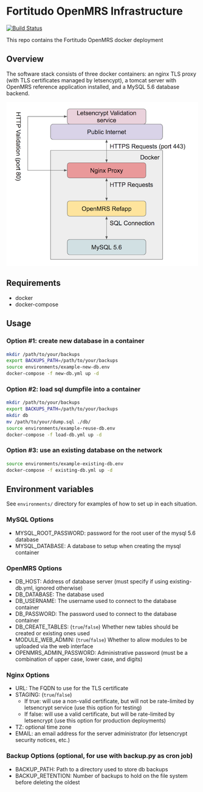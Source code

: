 # Fortitudo OpenMRS Infrastructure

[![Build Status](https://travis-ci.org/fortitudoinc/fortitudoinc-infra.svg?branch=master)](https://travis-ci.org/fortitudoinc/fortitudoinc-infra)

This repo contains the Fortitudo OpenMRS docker deployment

## Overview

The software stack consists of three docker containers: an nginx TLS proxy (with TLS certificates managed by letsencypt), a tomcat server with OpenMRS reference application installed, and a MySQL 5.6 database backend.

![software stack](stack.png)

## Requirements
- docker
- docker-compose

## Usage

### Option #1: create new database in a container

```bash
mkdir /path/to/your/backups
export BACKUPS_PATH=/path/to/your/backups
source environments/example-new-db.env
docker-compose -f new-db.yml up -d
```

### Option #2: load sql dumpfile into a container

```bash
mkdir /path/to/your/backups
export BACKUPS_PATH=/path/to/your/backups
mkdir db
mv /path/to/your/dump.sql ./db/
source environments/example-reuse-db.env
docker-compose -f load-db.yml up -d
```

### Option #3: use an existing database on the network

```bash
source environments/example-existing-db.env
docker-compose -f existing-db.yml up -d
```

## Environment variables

See `environments/` directory for examples of how to set up in each situation.

### MySQL Options
- MYSQL_ROOT_PASSWORD: password for the root user of the mysql 5.6 database
- MYSQL_DATABASE: A database to setup when creating the mysql container

### OpenMRS Options
- DB_HOST: Address of database server (must specify if using existing-db.yml, ignored otherwise)
- DB_DATABASE: The database used
- DB_USERNAME: The username used to connect to the database container
- DB_PASSWORD: The password used  to connect to the database container
- DB_CREATE_TABLES: (`true`/`false`) Whether new tables should be created or existing ones used
- MODULE_WEB_ADMIN: (`true`/`false`) Whether to allow modules to be uploaded via the web interface
- OPENMRS_ADMIN_PASSWORD: Administrative password (must be a combination of upper case, lower case, and digits)

### Nginx Options
- URL: The FQDN to use for the TLS certificate
- STAGING: (`true`/`false`)
    - If true: will use a non-valid certificate, but will not be rate-limited by letsencrypt service (use this option for testing)
    - If false: will use a valid certificate, but will be rate-limited by letsencrypt (use this option for production deployments)
- TZ: optional time zone
- EMAIL: an email address for the server administrator (for letsencrypt security notices, etc.)

### Backup Options (optional, for use with backup.py as cron job)
- BACKUP_PATH: Path to a directory used to store db backups 
- BACKUP_RETENTION: Number of backups to hold on the file system before deleting the oldest